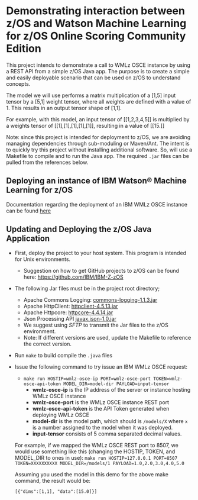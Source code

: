 # Demonstrating interaction between z/OS and Watson Machine Learning for z/OS Online Scoring Community Edition

This project intends to demonstrate a call to WMLz OSCE instance by using a REST API from a simple z/OS Java app. 
The purpose is to create a simple and easily deployable scenario that can be used on z/OS to understand concepts.

The model we will use performs a matrix multiplication of a [1,5] input tensor by a [5,1] weight tensor, where all weights are defined with a value of 1. This results in an output tensor shape of [1,1].

For example, with this model, an input tensor of [[1,2,3,4,5]] is multiplied by a weights tensor of [[1],[1],[1],[1],[1]], 
resulting in a value of [[15.]]

Note: since this project is intended for deployment to z/OS, we are avoiding managing dependencies through sub-moduling or Maven/Ant. The intent is to quickly try this project without installing additional software. 
So, will use a Makefile to compile and to run the Java app. The required `.jar` files can be pulled from the references below.

## Deploying an instance of IBM Watson® Machine Learning for z/OS 

Documentation regarding the deployment of an IBM WMLz OSCE instance can be found [here](https://www.ibm.com/docs/en/wml-for-zos/2.3.0)

## Updating and Deploying the z/OS Java Application

- First, deploy the project to your host system. This program is intended for Unix environments.
   - Suggestion on how to get GitHub projects to z/OS can be found here: https://github.com/IBM/IBM-Z-zOS
- The following Jar files must be in the project root directory;
   - Apache Commons Logging: [commons-logging-1.1.3.jar](http://archive.apache.org/dist/commons/logging/binaries/)
   - Apache HttpClient: [httpclient-4.5.13.jar](https://repo1.maven.org/maven2/org/apache/httpcomponents/httpclient/4.5.13/)
   - Apache Httpcore: [httpcore-4.4.14.jar](https://repo1.maven.org/maven2/org/apache/httpcomponents/httpcore/4.4.14/)
   - Json Processing API [javax.json-1.0.jar](https://repo1.maven.org/maven2/org/glassfish/javax.json/1.0/)
   - We suggest using *SFTP* to transmit the Jar files to the z/OS environment.
   - Note: If different versions are used, update the Makefile to reference the correct version.
- Run `make` to build compile the `.java` files
- Issue the following command to try issue an IBM WMLz OSCE request:   
   - `make run HOSTIP=wmlz-osce-ip PORT=wmlz-osce-port TOKEN=wmlz-osce-api-token MODEL_DIR=model-dir PAYLOAD=input-tensor`
       - **wmlz-osce-ip** is the IP address of the server or instance hosting WMLz OSCE instance
       - **wmlz-osce-port** is the WMLz OSCE instance REST port
       - **wmlz-osce-api-token** is the API Token generated when deploying WMLz OSCE
       - **model-dir** is the model path, which should is `/models/X` where `x` is a number assigned to the model when it was deployed.
       - **input-tensor** consists of 5 comma separated decimal values. 
       
   For example, if we mapped the WMLz OSCE REST port to 8507, we would use something like this (changing the HOSTIP, TOKEN, and MODEL_DIR 
   to ones in use): `make run HOSTIP=127.0.0.1 PORT=8507 TOKEN=XXXXXXXXXX MODEL_DIR=/models/1 PAYLOAD=1.0,2.0,3.0,4.0,5.0`
   
   Assuming you used the model in this demo for the above make command, the result would be:

   ```
   [{"dims":[1,1], "data":[15.0]}]
   ```
   